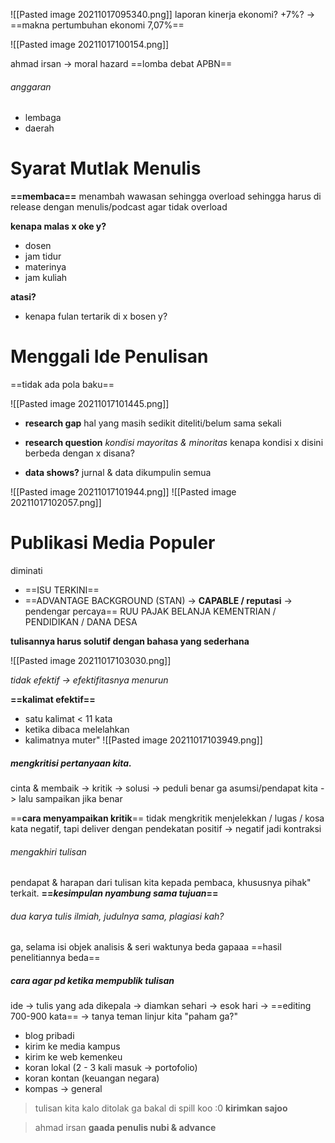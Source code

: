 ![[Pasted image 20211017095340.png]]
laporan kinerja ekonomi? +7%? -> ==makna pertumbuhan ekonomi 7,07%==

![[Pasted image 20211017100154.png]]

ahmad irsan -> moral hazard
==lomba debat APBN==

###### anggaran
- lembaga
- daerah



# Syarat Mutlak Menulis
**==membaca==**
menambah wawasan sehingga overload sehingga harus di release dengan menulis/podcast agar tidak overload

**kenapa malas x oke y?**
- dosen
- jam tidur
- materinya
- jam kuliah
 
**atasi?**
 - kenapa fulan tertarik di x bosen y?



# Menggali Ide Penulisan

==tidak ada pola baku==

![[Pasted image 20211017101445.png]]


- **research gap**
hal yang masih sedikit diteliti/belum sama sekali

- **research question**
*kondisi mayoritas & minoritas*
kenapa kondisi x disini berbeda dengan x disana?

- **data shows?**
jurnal & data dikumpulin semua

![[Pasted image 20211017101944.png]]
![[Pasted image 20211017102057.png]]


# Publikasi Media Populer
diminati
- ==ISU TERKINI==
- ==ADVANTAGE BACKGROUND (STAN) -> **CAPABLE / reputasi** -> pendengar percaya==
RUU PAJAK
BELANJA KEMENTRIAN / PENDIDIKAN / DANA DESA

**tulisannya harus solutif dengan bahasa yang sederhana**

![[Pasted image 20211017103030.png]]

*tidak efektif -> efektifitasnya menurun*

**==kalimat efektif==**
- satu kalimat < 11 kata
- ketika dibaca melelahkan
-  kalimatnya muter"
![[Pasted image 20211017103949.png]]

##### mengkritisi pertanyaan kita.
cinta & membaik -> kritik -> solusi -> peduli
benar ga asumsi/pendapat kita -> lalu sampaikan jika benar

==**cara menyampaikan kritik**==
tidak mengkritik menjelekkan / lugas / kosa kata negatif, tapi deliver dengan pendekatan positif -> negatif jadi kontraksi 

###### mengakhiri tulisan
pendapat & harapan dari tulisan kita kepada pembaca, khususnya pihak" terkait.
**==*kesimpulan nyambung sama tujuan*==**


###### dua karya tulis ilmiah, judulnya sama, plagiasi kah?
ga, selama isi objek analisis & seri waktunya beda gapaaa ==hasil penelitiannya beda==

##### cara agar pd ketika mempublik tulisan
ide -> tulis yang ada dikepala -> diamkan sehari -> esok hari -> ==editing 700-900 kata== -> tanya teman linjur kita "paham ga?"

- blog pribadi
- kirim ke media kampus
- kirim ke web kemenkeu
- koran lokal (2 - 3 kali masuk -> portofolio)
- koran kontan (keuangan negara)
- kompas -> general

>tulisan kita kalo ditolak ga bakal di spill koo :0 **kirimkan sajoo**

> ahmad irsan
> **gaada penulis nubi & advance**

















































